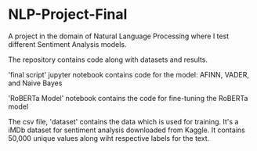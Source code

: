 # NLP-Project-Final

A project in the domain of Natural Language Processing where I test different Sentiment Analysis models.

The repository contains code along with datasets and results.

'final script' jupyter notebook contains code for the model: AFINN, VADER, and Naive Bayes

'RoBERTa Model' notebook contains the code for fine-tuning the RoBERTa model

The csv file, 'dataset' contains the data which is used for training. It's a iMDb dataset for sentiment analysis downloaded from Kaggle. It contains 50,000 unique values along wiht respective labels for the text. 
